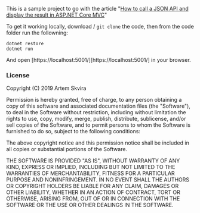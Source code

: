 
This is a sample project to go with the article "[How to call a JSON API and display the result in ASP.NET Core MVC][1]"

[1]:https://nimblegecko.com/how-to-call-json-api-and-display-result-in-asp-net-core-mvc/

To get it working locally, download / `git clone` the code, then from the code folder run the
followning:

```
dotnet restore
dotnet run
```

And open [https://localhost:5001/][https://localhost:5001/] in your browser.

### License ###
Copyright (C) 2019 Artem Skvira

Permission is hereby granted, free of charge, to any person obtaining a copy of this software and associated documentation files (the "Software"), to deal in the Software without restriction, including without limitation the rights to use, copy, modify, merge, publish, distribute, sublicense, and/or sell copies of the Software, and to permit persons to whom the Software is furnished to do so, subject to the following conditions:

The above copyright notice and this permission notice shall be included in all copies or substantial portions of the Software.

THE SOFTWARE IS PROVIDED "AS IS", WITHOUT WARRANTY OF ANY KIND, EXPRESS OR IMPLIED, INCLUDING BUT NOT LIMITED TO THE WARRANTIES OF MERCHANTABILITY, FITNESS FOR A PARTICULAR PURPOSE AND NONINFRINGEMENT. IN NO EVENT SHALL THE AUTHORS OR COPYRIGHT HOLDERS BE LIABLE FOR ANY CLAIM, DAMAGES OR OTHER LIABILITY, WHETHER IN AN ACTION OF CONTRACT, TORT OR OTHERWISE, ARISING FROM, OUT OF OR IN CONNECTION WITH THE SOFTWARE OR THE USE OR OTHER DEALINGS IN THE SOFTWARE.
